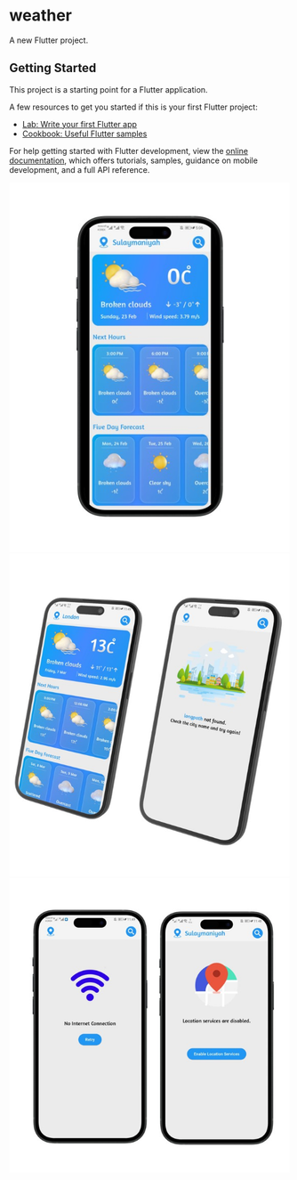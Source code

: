 # weather

A new Flutter project.

## Getting Started

This project is a starting point for a Flutter application.

A few resources to get you started if this is your first Flutter project:

- [Lab: Write your first Flutter app](https://docs.flutter.dev/get-started/codelab)
- [Cookbook: Useful Flutter samples](https://docs.flutter.dev/cookbook)

For help getting started with Flutter development, view the
[online documentation](https://docs.flutter.dev/), which offers tutorials,
samples, guidance on mobile development, and a full API reference.

![image_alt](https://github.com/e7san99/weather/blob/58ccc331dd075cb796d97dac91d1a162dc90c764/w01.jpg)
![image_alt](https://github.com/e7san99/weather/blob/58ccc331dd075cb796d97dac91d1a162dc90c764/w02.jpg)
![image_alt](https://github.com/e7san99/weather/blob/58ccc331dd075cb796d97dac91d1a162dc90c764/w03.jpg)
